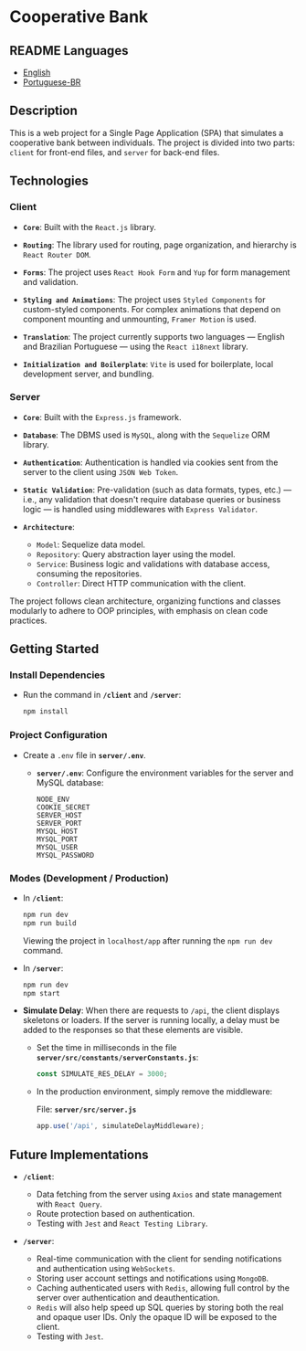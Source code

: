 # Cooperative Bank

## README Languages

- [English](README.md)
- [Portuguese-BR](README-pt.md)

## Description

This is a web project for a Single Page Application (SPA) that simulates a cooperative bank between individuals. The project is divided into two parts: `client` for front-end files, and `server` for back-end files.

## Technologies

### Client

- **`Core`**: Built with the `React.js` library.

- **`Routing`**: The library used for routing, page organization, and hierarchy is `React Router DOM`.

- **`Forms`**: The project uses `React Hook Form` and `Yup` for form management and validation.

- **`Styling and Animations`**: The project uses `Styled Components` for custom-styled components. For complex animations that depend on component mounting and unmounting, `Framer Motion` is used.

- **`Translation`**: The project currently supports two languages — English and Brazilian Portuguese — using the `React i18next` library.

- **`Initialization and Boilerplate`**: `Vite` is used for boilerplate, local development server, and bundling.

### Server

- **`Core`**: Built with the `Express.js` framework.

- **`Database`**: The DBMS used is `MySQL`, along with the `Sequelize` ORM library.

- **`Authentication`**: Authentication is handled via cookies sent from the server to the client using `JSON Web Token`.

- **`Static Validation`**: Pre-validation (such as data formats, types, etc.) — i.e., any validation that doesn't require database queries or business logic — is handled using middlewares with `Express Validator`.

- **`Architecture`**:
  - `Model`: Sequelize data model.
  - `Repository`: Query abstraction layer using the model.
  - `Service`: Business logic and validations with database access, consuming the repositories.
  - `Controller`: Direct HTTP communication with the client.

The project follows clean architecture, organizing functions and classes modularly to adhere to OOP principles, with emphasis on clean code practices.

## Getting Started

### Install Dependencies

- Run the command in **`/client`** and **`/server`**:
  ```bash
  npm install
  ```

### Project Configuration

- Create a `.env` file in **`server/.env`**.

  - **`server/.env`**: Configure the environment variables for the server and MySQL database:

    ```env
    NODE_ENV
    COOKIE_SECRET
    SERVER_HOST
    SERVER_PORT
    MYSQL_HOST
    MYSQL_PORT
    MYSQL_USER
    MYSQL_PASSWORD
    ```

### Modes (Development / Production)

- In **`/client`**:

  ```bash
  npm run dev
  npm run build
  ```

  Viewing the project in `localhost/app` after running the `npm run dev` command.

- In **`/server`**:

  ```bash
  npm run dev
  npm start
  ```

- **Simulate Delay**: When there are requests to `/api`, the client displays skeletons or loaders. If the server is running locally, a delay must be added to the responses so that these elements are visible.

  - Set the time in milliseconds in the file **`server/src/constants/serverConstants.js`**:

    ```js
    const SIMULATE_RES_DELAY = 3000;
    ```

  - In the production environment, simply remove the middleware:

    File: **`server/src/server.js`**

    ```js
    app.use('/api', simulateDelayMiddleware);
    ```

## Future Implementations

- **`/client`**:

  - Data fetching from the server using `Axios` and state management with `React Query`.
  - Route protection based on authentication.
  - Testing with `Jest` and `React Testing Library`.

- **`/server`**:

  - Real-time communication with the client for sending notifications and authentication using `WebSockets`.
  - Storing user account settings and notifications using `MongoDB`.
  - Caching authenticated users with `Redis`, allowing full control by the server over authentication and deauthentication.
  - `Redis` will also help speed up SQL queries by storing both the real and opaque user IDs. Only the opaque ID will be exposed to the client.
  - Testing with `Jest`.
